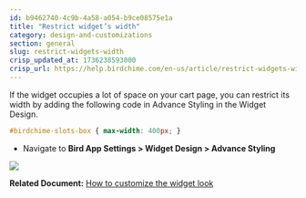 ```yaml
---
id: b9462740-4c9b-4a58-a054-b9ce08575e1a
title: "Restrict widget’s width"
category: design-and-customizations
section: general
slug: restrict-widgets-width
crisp_updated_at: 1736238593000
crisp_url: https://help.birdchime.com/en-us/article/restrict-widgets-width-1ph2q97/
---
```


If the widget occupies a lot of space on your cart page, you can restrict its width by adding the following code in Advance Styling in the Widget Design.

```css
#birdchime-slots-box { max-width: 400px; }
```

*  Navigate to **Bird App Settings > Widget Design > Advance Styling**

![](https://storage.crisp.chat/users/helpdesk/website/ca826b447482b000/widgetwidth_oori38.png)

**Related Document:** [How to customize the widget look](https://help.birdchime.com/en-us/article/how-to-customize-the-widget-look-1t5c07x/)
